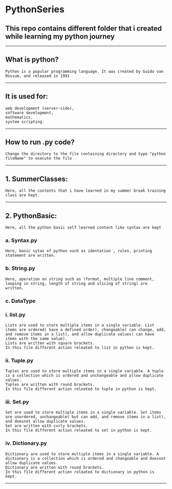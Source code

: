 # PythonSeries
## This repo contains different folder that i created while learning my python journey
----------------------------------------------------------------------------------------------------
  ## What is python?
  
    Python is a popular programming language. It was created by Guido van Rossum, and released in 1991
----------------------------------------------------------------------------------------------------
  ## It is used for:

    web development (server-side),
    software development,
    mathematics,
    system scripting.
----------------------------------------------------------------------------------------------------
  ## How to run .py code?
    Change the directory to the file containing directory and type "python fileName" to execute the file

----------------------------------------------------------------------------------------------------

## 1. SummerClasses:
    Here, all the contents that i have learned in my summer break training class are kept.
  ----------------------------------------------------------------------------------------------------

 ## 2. PythonBasic:
    Here, all the python basic self learned content like syntax are kept

   ### a. Syntax.py
    Here, basic sytax of python such as identation , rules, printing statement are written.
  
   ### b. String.py
    Here, operation on string such as (format, multiple line comment, looping in string, length of string and slicing of string) are written.
   
   ### c. DataType 
   ### i. list.py
    Lists are used to store multiple items in a single variable. List items are ordered( have a defined order), changeable( can change, add, and remove items in a list), and allow duplicate values( can have items with the same value).
    Lists are written with square brackets.
    In this file different action releated to list in python is kept.

   ### ii. Tuple.py
    Tuples are used to store multiple items in a single variable. A tuple is a collection which is ordered and unchangeable and allow duplicate values.
    Tuples are written with round brackets.
    In this file different action releated to tuple in python is kept.

   ### iii. Set.py
    Set are used to store multiple items in a single variable. Set items are unordered, unchangeable( but can add, and remove items in a list), and doesnot allow duplicate values.
    Set are written with curly brackets.
    In this file different action releated to set in python is kept.

   ### iv. Dictionary.py
    Dictionary are used to store multiple items in a single variable. A dictionary is a collection which is ordered and changeable and doesnot allow duplicate values.
    Dictionary are written with round brackets.
    In this file different action releated to dictionary in python is kept.

----------------------------------------------------------------------------------------------------
